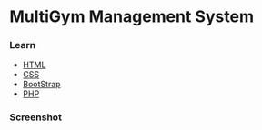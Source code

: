 # MultiGym Management System

### Learn 
- [HTML](https://www.w3schools.com/html/)
- [CSS](https://www.w3schools.com/css/)
- [BootStrap](https://getbootstrap.com/)
- [PHP](https://www.w3schools.com/php/DEFAULT.asp)

### Screenshot
